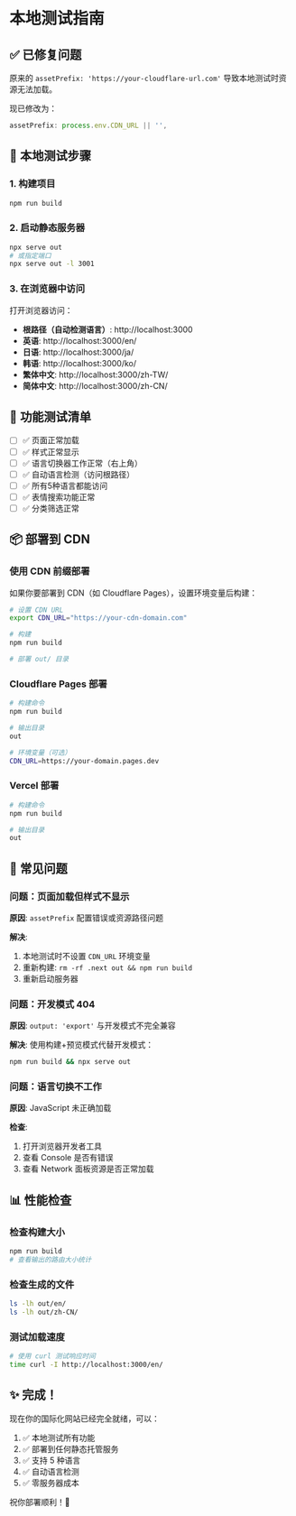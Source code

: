 # 本地测试指南

## ✅ 已修复问题

原来的 `assetPrefix: 'https://your-cloudflare-url.com'` 导致本地测试时资源无法加载。

现已修改为：
```js
assetPrefix: process.env.CDN_URL || '',
```

## 🚀 本地测试步骤

### 1. 构建项目
```bash
npm run build
```

### 2. 启动静态服务器
```bash
npx serve out
# 或指定端口
npx serve out -l 3001
```

### 3. 在浏览器中访问

打开浏览器访问：

- **根路径（自动检测语言）**: http://localhost:3000
- **英语**: http://localhost:3000/en/
- **日语**: http://localhost:3000/ja/
- **韩语**: http://localhost:3000/ko/
- **繁体中文**: http://localhost:3000/zh-TW/
- **简体中文**: http://localhost:3000/zh-CN/

## 🎯 功能测试清单

- [ ] ✅ 页面正常加载
- [ ] ✅ 样式正常显示
- [ ] ✅ 语言切换器工作正常（右上角）
- [ ] ✅ 自动语言检测（访问根路径）
- [ ] ✅ 所有5种语言都能访问
- [ ] ✅ 表情搜索功能正常
- [ ] ✅ 分类筛选正常

## 📦 部署到 CDN

### 使用 CDN 前缀部署

如果你要部署到 CDN（如 Cloudflare Pages），设置环境变量后构建：

```bash
# 设置 CDN URL
export CDN_URL="https://your-cdn-domain.com"

# 构建
npm run build

# 部署 out/ 目录
```

### Cloudflare Pages 部署

```bash
# 构建命令
npm run build

# 输出目录
out

# 环境变量（可选）
CDN_URL=https://your-domain.pages.dev
```

### Vercel 部署

```bash
# 构建命令
npm run build

# 输出目录
out
```

## 🐛 常见问题

### 问题：页面加载但样式不显示

**原因**: `assetPrefix` 配置错误或资源路径问题

**解决**:
1. 本地测试时不设置 `CDN_URL` 环境变量
2. 重新构建: `rm -rf .next out && npm run build`
3. 重新启动服务器

### 问题：开发模式 404

**原因**: `output: 'export'` 与开发模式不完全兼容

**解决**: 
使用构建+预览模式代替开发模式：
```bash
npm run build && npx serve out
```

### 问题：语言切换不工作

**原因**: JavaScript 未正确加载

**检查**:
1. 打开浏览器开发者工具
2. 查看 Console 是否有错误
3. 查看 Network 面板资源是否正常加载

## 📊 性能检查

### 检查构建大小
```bash
npm run build
# 查看输出的路由大小统计
```

### 检查生成的文件
```bash
ls -lh out/en/
ls -lh out/zh-CN/
```

### 测试加载速度
```bash
# 使用 curl 测试响应时间
time curl -I http://localhost:3000/en/
```

## ✨ 完成！

现在你的国际化网站已经完全就绪，可以：

1. ✅ 本地测试所有功能
2. ✅ 部署到任何静态托管服务
3. ✅ 支持 5 种语言
4. ✅ 自动语言检测
5. ✅ 零服务器成本

祝你部署顺利！🎉

